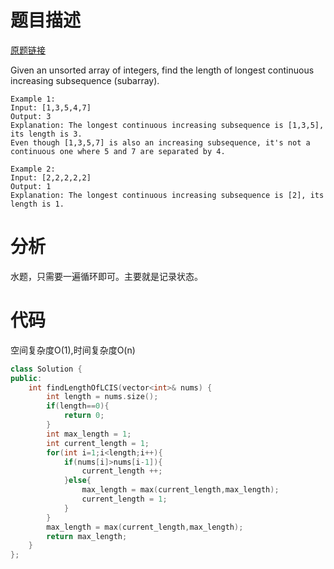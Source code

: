 # 题目描述

[原题链接](https://leetcode.com/problems/longest-continuous-increasing-subsequence/)

Given an unsorted array of integers, find the length of longest continuous increasing subsequence (subarray).
```
Example 1:
Input: [1,3,5,4,7]
Output: 3
Explanation: The longest continuous increasing subsequence is [1,3,5], its length is 3. 
Even though [1,3,5,7] is also an increasing subsequence, it's not a continuous one where 5 and 7 are separated by 4.

Example 2:
Input: [2,2,2,2,2]
Output: 1
Explanation: The longest continuous increasing subsequence is [2], its length is 1. 
```

<!--more-->

# 分析
水题，只需要一遍循环即可。主要就是记录状态。

# 代码
空间复杂度O(1),时间复杂度O(n)
```C++
class Solution {
public:
    int findLengthOfLCIS(vector<int>& nums) {
        int length = nums.size();
        if(length==0){
            return 0;
        }
        int max_length = 1;
        int current_length = 1;
        for(int i=1;i<length;i++){
            if(nums[i]>nums[i-1]){
                current_length ++;
            }else{
                max_length = max(current_length,max_length);
                current_length = 1;
            }
        }
        max_length = max(current_length,max_length);
        return max_length;
    }
};
```
